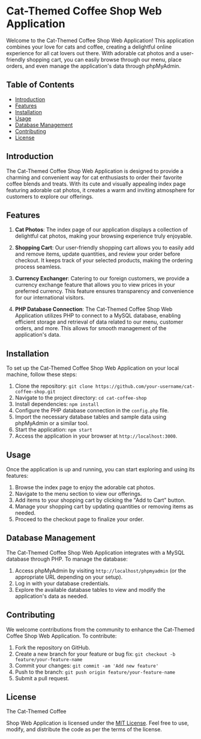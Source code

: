# Cat-Themed Coffee Shop Web Application

Welcome to the Cat-Themed Coffee Shop Web Application! This application combines your love for cats and coffee, creating a delightful online experience for all cat lovers out there. With adorable cat photos and a user-friendly shopping cart, you can easily browse through our menu, place orders, and even manage the application's data through phpMyAdmin.

## Table of Contents
- [Introduction](#introduction)
- [Features](#features)
- [Installation](#installation)
- [Usage](#usage)
- [Database Management](#database-management)
- [Contributing](#contributing)
- [License](#license)

## Introduction
The Cat-Themed Coffee Shop Web Application is designed to provide a charming and convenient way for cat enthusiasts to order their favorite coffee blends and treats. With its cute and visually appealing index page featuring adorable cat photos, it creates a warm and inviting atmosphere for customers to explore our offerings.

## Features
1. **Cat Photos**: The index page of our application displays a collection of delightful cat photos, making your browsing experience truly enjoyable.

2. **Shopping Cart**: Our user-friendly shopping cart allows you to easily add and remove items, update quantities, and review your order before checkout. It keeps track of your selected products, making the ordering process seamless.

3. **Currency Exchanger**: Catering to our foreign customers, we provide a currency exchange feature that allows you to view prices in your preferred currency. This feature ensures transparency and convenience for our international visitors.

4. **PHP Database Connection**: The Cat-Themed Coffee Shop Web Application utilizes PHP to connect to a MySQL database, enabling efficient storage and retrieval of data related to our menu, customer orders, and more. This allows for smooth management of the application's data.

## Installation
To set up the Cat-Themed Coffee Shop Web Application on your local machine, follow these steps:

1. Clone the repository: `git clone https://github.com/your-username/cat-coffee-shop.git`
2. Navigate to the project directory: `cd cat-coffee-shop`
3. Install dependencies: `npm install`
4. Configure the PHP database connection in the `config.php` file.
5. Import the necessary database tables and sample data using phpMyAdmin or a similar tool.
6. Start the application: `npm start`
7. Access the application in your browser at `http://localhost:3000`.

## Usage
Once the application is up and running, you can start exploring and using its features:

1. Browse the index page to enjoy the adorable cat photos.
2. Navigate to the menu section to view our offerings.
3. Add items to your shopping cart by clicking the "Add to Cart" button.
4. Manage your shopping cart by updating quantities or removing items as needed.
5. Proceed to the checkout page to finalize your order.

## Database Management
The Cat-Themed Coffee Shop Web Application integrates with a MySQL database through PHP. To manage the database:

1. Access phpMyAdmin by visiting `http://localhost/phpmyadmin` (or the appropriate URL depending on your setup).
2. Log in with your database credentials.
3. Explore the available database tables to view and modify the application's data as needed.

## Contributing
We welcome contributions from the community to enhance the Cat-Themed Coffee Shop Web Application. To contribute:

1. Fork the repository on GitHub.
2. Create a new branch for your feature or bug fix: `git checkout -b feature/your-feature-name`
3. Commit your changes: `git commit -am 'Add new feature'`
4. Push to the branch: `git push origin feature/your-feature-name`
5. Submit a pull request.

## License
The Cat-Themed Coffee

 Shop Web Application is licensed under the [MIT License](LICENSE). Feel free to use, modify, and distribute the code as per the terms of the license.
